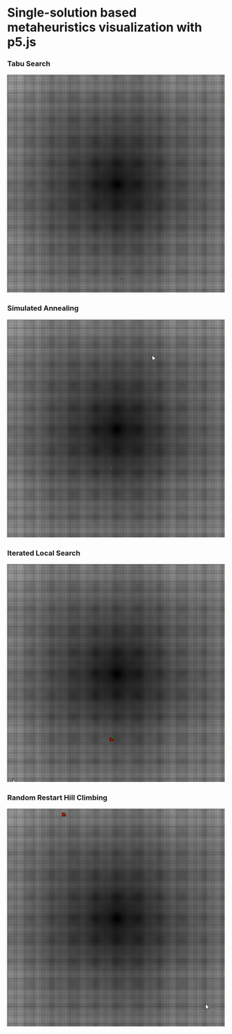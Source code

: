 # Single-solution based metaheuristics visualization with p5.js

 ### Tabu Search
 ![](gif/ts.gif)
 
 ### Simulated Annealing
 ![](gif/sa.gif)

 ### Iterated Local Search
 ![](gif/ils.gif)
 
 ### Random Restart Hill Climbing
 ![](gif/rrhc.gif)
